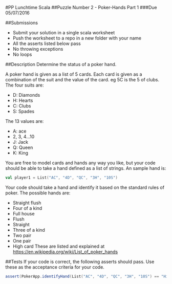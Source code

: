 #PP Lunchtime Scala 
##Puzzle Number 2 - Poker-Hands Part 1
###Due 05/07/2016

##Submissions
* Submit your solution in a single scala worksheet
* Push the worksheet to a repo in a new folder with your name
* All the asserts listed below pass
* No throwing exceptions
* No loops

##Description
Determine the status of a poker hand.

A poker hand is given as a list of 5 cards. 
Each card is given as a combination of the suit and the value of the card. eg 5C is the 5 of clubs.
The four suits are:
* D: Diamonds
* H: Hearts
* C: Clubs
* S: Spades

The 13 values are:
* A: ace
* 2, 3, 4...10
* J: Jack
* Q: Queen
* K: King

You are free to model cards and hands any way you like, but your code should be able to take a hand defined as a list of strings.
An sample hand is:
```scala
val player1 = List("AC", "4D", "QC", "3H", "10S")
```

Your code should take a hand and identify it based on the standard rules of poker.
The possible hands are:
* Straight flush
* Four of a kind
* Full house
* Flush
* Straight
* Three of a kind
* Two pair
* One pair
* High card
These are listed and explained at https://en.wikipedia.org/wiki/List_of_poker_hands

##Tests
If your code is correct, the following asserts should pass. 
Use these as the acceptance criteria for your code.
```scala
assert(PokerApp.identifyHand(List("AC", "4D", "QC", "3H", "10S") == "High card: Queen of clubs")
```
